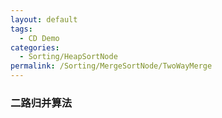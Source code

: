 ```yaml
---
layout: default
tags:
  - CD Demo
categories:
  - Sorting/HeapSortNode
permalink: /Sorting/MergeSortNode/TwoWayMerge
---
```

### 二路归并算法